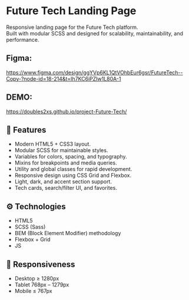 # Future Tech Landing Page

Responsive landing page for the Future Tech platform.  
Built with modular SCSS and designed for scalability, maintainability, and performance.

## Figma:
https://www.figma.com/design/ggYVp6KL1QtVOhbEur6gsr/FutureTech--Copy-?node-id=18-214&t=Ih7KC6iPZIw1L80A-1

## DEMO:
https://doubles2xs.github.io/project-Future-Tech/

## 🚀 Features

- Modern HTML5 + CSS3 layout.
- Modular SCSS for maintainable styles.
- Variables for colors, spacing, and typography.
- Mixins for breakpoints and media queries.
- Utility and global classes for rapid development.
- Responsive design using CSS Grid and Flexbox.
- Light, dark, and accent section support.
- Tech cards, search/filter UI, and favorites.

## ⚙️ Technologies

- HTML5
- SCSS (Sass)
- BEM (Block Element Modifier) methodology
- Flexbox + Grid
- JS

## 📱 Responsiveness

- Desktop ≥ 1280px
- Tablet 768px – 1279px
- Mobile ≤ 767px
